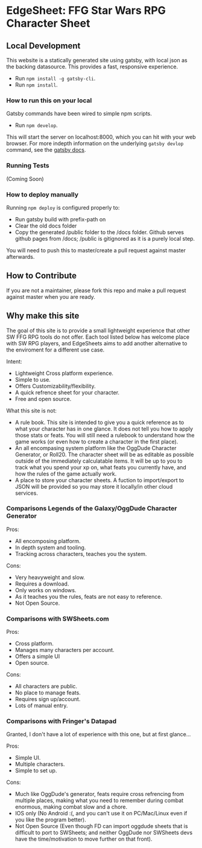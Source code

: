 # EdgeSheet: FFG Star Wars RPG Character Sheet

## Local Development

This website is a statically generated site using gatsby, with local json as the backing datasource. This provides a fast, responsive experience.

* Run `npm install -g gatsby-cli`.
* Run `npm install`.

### How to run this on your local

Gatsby commands have been wired to simple npm scripts.

* Run `npm develop`.

This will start the server on localhost:8000, which you can hit with your web browser. For more indepth information on the underlying `gatsby devlop` command, see the [gatsby docs](https://www.gatsbyjs.org/docs/gatsby-cli/).

### Running Tests

(Coming Soon)

### How to deploy manually

Running `npm deploy` is configured properly to:

* Run gatsby build with prefix-path on
* Clear the old docs folder
* Copy the generated /public folder to the /docs folder. Github serves github pages from /docs; /public is gitignored as it is a purely local step.

You will need to push this to master/create a pull request against master afterwards.

## How to Contribute

If you are not a maintainer, please fork this repo and make a pull request against master when you are ready.

## Why make this site

The goal of this site is to provide a small lightweight experience that other SW FFG RPG tools do not offer. Each tool listed below has welcome place with SW RPG players, and EdgeSheets aims to add another alternative to the enviroment for a different use case.

Intent:

* Lightweight Cross platform experience.
* Simple to use.
* Offers Customizability/flexibility.
* A quick refrence sheet for your character.
* Free and open source.

What this site is not:

* A rule book. This site is intended to give you a quick reference as to  what your character has in one glance. It does not tell you how to apply those stats or feats. You will still need a rulebook to understand how the game works (or even how to create a character in the first place).
* An all encompasing system platform like the OggDude Character Generator, or Roll20. The character sheet will be as editable as possible outside of the immediately calculatable items. It will be up to you to track what you spend your xp on, what feats you currently have, and how the rules of the game actually work.
* A place to store your character sheets. A fuction to import/export to JSON will be provided so you may store it locally/in other cloud services.

### Comparisons Legends of the Galaxy/OggDude Character Generator

Pros:

* All encomposing platform.
* In depth system and tooling.
* Tracking across characters, teaches you the system.

Cons:

* Very heavyweight and slow.
* Requires a download.
* Only works on windows.
* As it teaches you the rules, feats are not easy to reference.
* Not Open Source.

### Comparisons with SWSheets.com

Pros:

* Cross platform.
* Manages many characters per account.
* Offers a simple UI
* Open source.

Cons:

* All characters are public.
* No place to manage feats.
* Requires sign up/account.
* Lots of manual entry.

### Comparisons with Fringer's Datapad

Granted, I don't have a lot of experience with this one, but at first glance...

Pros:

* Simple UI.
* Multiple characters.
* Simple to set up.

Cons:

* Much like OggDude's generator, feats require cross refrencing from multiple places, making what you need to remember during combat enormous, making combat slow and a chore.
* IOS only (No Android :(, and you can't use it on PC/Mac/Linux even if you like the program better).
* Not Open Source (Even though FD can import oggdude sheets that is difficult to port to SWSheets; and neither OggDude nor SWSheets devs have the time/motivation to move further on that front).
